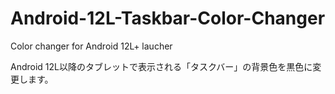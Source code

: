 # Android-12L-Taskbar-Color-Changer
Color changer for Android 12L+ laucher

Android 12L以降のタブレットで表示される「タスクバー」の背景色を黒色に変更します。
